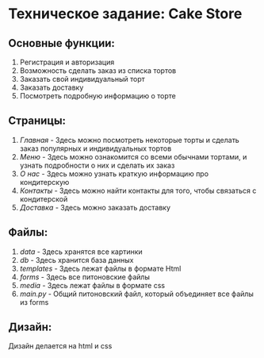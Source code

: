 # Техническое задание: Cake Store

## Основные функции:
1. Регистрация и авторизация
2. Возможность сделать заказ из списка тортов
3. Заказать свой индивидуальный торт
4. Заказать доставку
5. Посмотреть подробную информацию о торте
## Страницы:
1. *Главная* - Здесь можно посмотреть некоторые торты и сделать заказ популярных и индивидуальных тортов
2. *Меню* - Здесь можно ознакомится со всеми обычнами тортами, и узнать подробности о них и сделать их заказ
3. *О нас* - Здесь можно узнать краткую информацию про кондитерскую
4. *Контакты* - Здесь можно найти контакты для того, чтобы связаться с кондитерской
5. *Доставка* - Здесь можно заказать доставку
## Файлы:
1. *data* - Здесь хранятся все картинки
2. *db* - Здесь хранится база данных
3. *templates* - Здесь лежат файлы в формате Html
4. *forms* - Здесь все питоновские файлы
5. *media* - Здесь лежат файлы в формате css
6. *main.py* - Общий питоновский файл, который объединяет все файлы из forms
## Дизайн:
Дизайн делается на html и css
